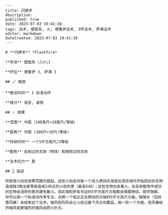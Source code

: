 
    ---
    title: 闪燃术
    description: 
    published: true
    date: 2023-07-03 19:41:38
    tags: 法术, 塑能系, 火, 德鲁伊法术, 3环法术, 萨满法术
    editor: markdown
    dateCreated: 2023-07-03 19:41:38
    ---

    # **闪燃术** *Flashfire*

    **学派** 塑能系 \[火\] 

    **环位** 德鲁伊 3, 萨满 3

    ## 🪄 施放

    **施法时间** 1 标准动作

    **成分** 语言, 姿势

    ## ✨ 效果  

    **范围** 中距（100英尺+10英尺/等级）

    **距离** 中距 (100尺+10尺/等级)  

    **持续时间** 一个5平方英尺/2等级 

    **豁免** 反射过则无效（物体）和强韧过则无效

    **法术抗力** 是

    ## 📖 描述

    你能使火焰在效果范围内冒起。这些火焰会对每一个进入燃烧区域或在该区域内开始回合的生物造成每3施法者等级造成1d6点的火焰伤害（最高5d6）；这些生物也会着火。在反射豁免中成功的生物会消除伤害并避免着火。该区域和所有邻近的5平方英尺方格都会烟雾缭绕，提供隐蔽。你可以用一个标准动作来专注，点燃一个临近正在燃烧的方格的5平方英尺方格。强降水（包括雪风暴）会结束这个法术。强风和烈风会让火焰沿着下风方向蔓延，每一轮一个方格，但风暴级的强风或更强烈的强风会把火扑灭。
    